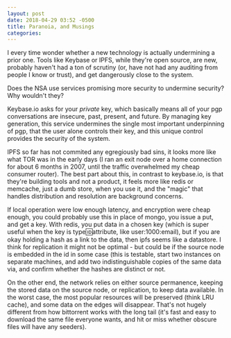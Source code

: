 ```yaml
---
layout: post
date: 2018-04-29 03:52 -0500
title: Paranoia, and Musings
categories:
---
```

I every time wonder whether a new technology is actually undermining a prior one. Tools like Keybase or IPFS, while they're open source, are new, probably haven't had a ton of scrutiny (or, have not had any auditing from people I know or trust), and get dangerously close to the system.

Does the NSA use services promising more security to undermine security? Why wouldn't they?

Keybase.io asks for your *private* key, which basically means all of your pgp conversations are insecure, past, present, and future. By managing key generation, this service undermines the single most important underpinning of pgp, that the user alone controls their key, and this unique control provides the security of the system.

IPFS so far has not commited any egregiously bad sins, it looks more like what TOR was in the early days (I ran an exit node over a home connection for about 6 months in 2007, until the traffic overwhelmed my cheap consumer router). The best part about this, in contrast to keybase.io, is that they're building tools and not a product, it feels more like redis or memcache, just a dumb store, when you use it, and the "magic" that handles distribution and resolution are background concerns.

If local operation were low enough latency, and encryption were cheap enough, you could probably use this in place of mongo, you issue a put, and get a key. With redis, you put data in a chosen key (which is super useful when the key is type:id:attribute, like user:1000:email), but if you are okay holding a hash as a link to the data, then ipfs seems like a datastore. I think for replication it might not be optimal - but could be if the source node is embedded in the id in some case (this is testable, start two instances on separate machines, and add two indistinguishable copies of the same data via, and confirm whether the hashes are distinct or not.

On the other end, the network relies on either source permanence, keeping the stored data on the source node, or replication, to keep data available. In the worst case, the most popular resources will be preserved (think LRU cache), and some data on the edges will disappear. That's not hugely different from how bittorrent works with the long tail (it's fast and easy to download the same file everyone wants, and hit or miss whether obscure files will have any seeders).
